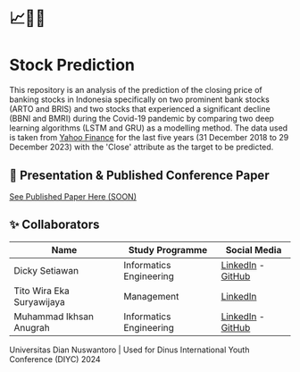 # 📈💸🔎
# Stock Prediction

This repository is an analysis of the prediction of the closing price of banking stocks in Indonesia specifically on two prominent bank stocks (ARTO and BRIS) and two stocks that experienced a significant decline (BBNI and BMRI) during the Covid-19 pandemic by comparing two deep learning algorithms (LSTM and GRU) as a modelling method. The data used is taken from [Yahoo Finance](https://finance.yahoo.com/) for the last five years (31 December 2018 to 29 December 2023) with the 'Close' attribute as the target to be predicted.

## 📙 Presentation & Published Conference Paper

[See Published Paper Here (SOON)](https://)

## ✨ Collaborators

|              Name              |     Study Programme     |                                            Social Media                                                | 
| ------------------------------ | ----------------------- | ------------------------------------------------------------------------------------------------------ | 
| Dicky Setiawan                 | Informatics Engineering | [LinkedIn](https://www.linkedin.com/in/dickysstwn/) - [GitHub](https://github.com/dickysstwn)          |
| Tito Wira Eka Suryawijaya      | Management              | [LinkedIn](https://www.linkedin.com/in/titowes/)                                                       |
| Muhammad Ikhsan Anugrah        | Informatics Engineering | [LinkedIn](https://www.linkedin.com/in/muhammadikhsananugrah/) - [GitHub](https://github.com/MikhsanA) |

Universitas Dian Nuswantoro | Used for Dinus International Youth Conference (DIYC) 2024
